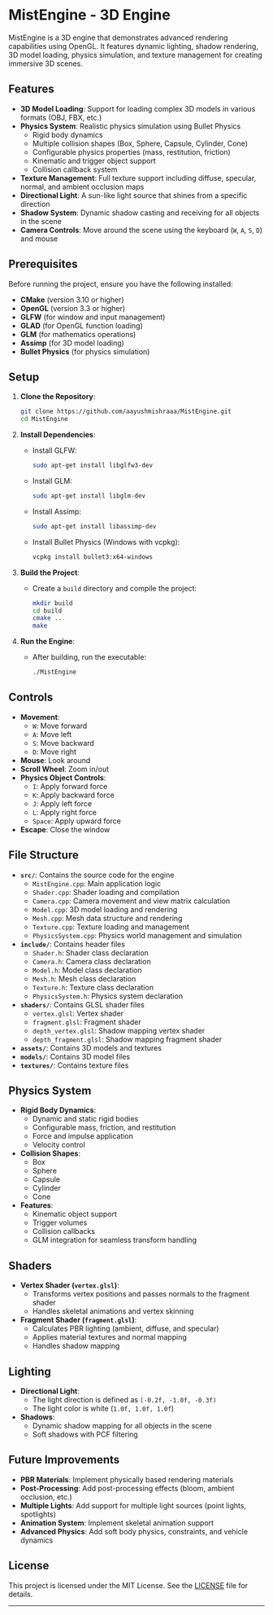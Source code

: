 
# MistEngine - 3D Engine

MistEngine is a 3D engine that demonstrates advanced rendering capabilities using OpenGL. It features dynamic lighting, shadow rendering, 3D model loading, physics simulation, and texture management for creating immersive 3D scenes.

## Features
- **3D Model Loading**: Support for loading complex 3D models in various formats (OBJ, FBX, etc.)
- **Physics System**: Realistic physics simulation using Bullet Physics
  - Rigid body dynamics
  - Multiple collision shapes (Box, Sphere, Capsule, Cylinder, Cone)
  - Configurable physics properties (mass, restitution, friction)
  - Kinematic and trigger object support
  - Collision callback system
- **Texture Management**: Full texture support including diffuse, specular, normal, and ambient occlusion maps
- **Directional Light**: A sun-like light source that shines from a specific direction
- **Shadow System**: Dynamic shadow casting and receiving for all objects in the scene
- **Camera Controls**: Move around the scene using the keyboard (`W`, `A`, `S`, `D`) and mouse

## Prerequisites
Before running the project, ensure you have the following installed:
- **CMake** (version 3.10 or higher)
- **OpenGL** (version 3.3 or higher)
- **GLFW** (for window and input management)
- **GLAD** (for OpenGL function loading)
- **GLM** (for mathematics operations)
- **Assimp** (for 3D model loading)
- **Bullet Physics** (for physics simulation)

## Setup
1. **Clone the Repository**:
   ```bash
   git clone https://github.com/aayushmishraaa/MistEngine.git
   cd MistEngine
   ```

2. **Install Dependencies**:
   - Install GLFW:
     ```bash
     sudo apt-get install libglfw3-dev
     ```
   - Install GLM:
     ```bash
     sudo apt-get install libglm-dev
     ```
   - Install Assimp:
     ```bash
     sudo apt-get install libassimp-dev
     ```
   - Install Bullet Physics (Windows with vcpkg):
     ```bash
     vcpkg install bullet3:x64-windows
     ```

3. **Build the Project**:
   - Create a `build` directory and compile the project:
     ```bash
     mkdir build
     cd build
     cmake ..
     make
     ```

4. **Run the Engine**:
   - After building, run the executable:
     ```bash
     ./MistEngine
     ```

## Controls
- **Movement**:
  - `W`: Move forward
  - `A`: Move left
  - `S`: Move backward
  - `D`: Move right
- **Mouse**: Look around
- **Scroll Wheel**: Zoom in/out
- **Physics Object Controls**:
  - `I`: Apply forward force
  - `K`: Apply backward force
  - `J`: Apply left force
  - `L`: Apply right force
  - `Space`: Apply upward force
- **Escape**: Close the window

## File Structure
- **`src/`**: Contains the source code for the engine
  - `MistEngine.cpp`: Main application logic
  - `Shader.cpp`: Shader loading and compilation
  - `Camera.cpp`: Camera movement and view matrix calculation
  - `Model.cpp`: 3D model loading and rendering
  - `Mesh.cpp`: Mesh data structure and rendering
  - `Texture.cpp`: Texture loading and management
  - `PhysicsSystem.cpp`: Physics world management and simulation
- **`include/`**: Contains header files
  - `Shader.h`: Shader class declaration
  - `Camera.h`: Camera class declaration
  - `Model.h`: Model class declaration
  - `Mesh.h`: Mesh class declaration
  - `Texture.h`: Texture class declaration
  - `PhysicsSystem.h`: Physics system declaration
- **`shaders/`**: Contains GLSL shader files
  - `vertex.glsl`: Vertex shader
  - `fragment.glsl`: Fragment shader
  - `depth_vertex.glsl`: Shadow mapping vertex shader
  - `depth_fragment.glsl`: Shadow mapping fragment shader
- **`assets/`**: Contains 3D models and textures
- **`models/`**: Contains 3D model files
- **`textures/`**: Contains texture files

## Physics System
- **Rigid Body Dynamics**:
  - Dynamic and static rigid bodies
  - Configurable mass, friction, and restitution
  - Force and impulse application
  - Velocity control
- **Collision Shapes**:
  - Box
  - Sphere
  - Capsule
  - Cylinder
  - Cone
- **Features**:
  - Kinematic object support
  - Trigger volumes
  - Collision callbacks
  - GLM integration for seamless transform handling

## Shaders
- **Vertex Shader (`vertex.glsl`)**:
  - Transforms vertex positions and passes normals to the fragment shader
  - Handles skeletal animations and vertex skinning
- **Fragment Shader (`fragment.glsl`)**:
  - Calculates PBR lighting (ambient, diffuse, and specular)
  - Applies material textures and normal mapping
  - Handles shadow mapping

## Lighting
- **Directional Light**:
  - The light direction is defined as `(-0.2f, -1.0f, -0.3f)`
  - The light color is white (`1.0f, 1.0f, 1.0f`)
- **Shadows**:
  - Dynamic shadow mapping for all objects in the scene
  - Soft shadows with PCF filtering

## Future Improvements
- **PBR Materials**: Implement physically based rendering materials
- **Post-Processing**: Add post-processing effects (bloom, ambient occlusion, etc.)
- **Multiple Lights**: Add support for multiple light sources (point lights, spotlights)
- **Animation System**: Implement skeletal animation support
- **Advanced Physics**: Add soft body physics, constraints, and vehicle dynamics

## License
This project is licensed under the MIT License. See the [LICENSE](LICENSE) file for details.

---
```
        